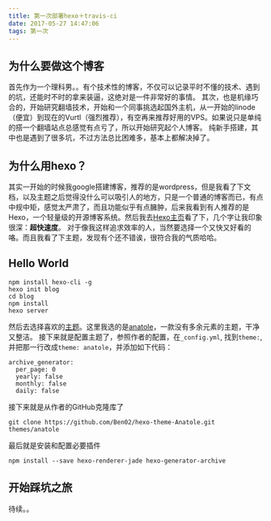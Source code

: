```yaml
---
title: 第一次部署hexo＋travis-ci
date: 2017-05-27 14:47:06
tags: 第一次
---
```


## 为什么要做这个博客
首先作为一个理科男。。有个技术性的博客，不仅可以记录平时不懂的技术、遇到的坑，还能时不时的拿来装逼，这绝对是一件非常好的事情。
其次，也是机缘巧合的，开始研究翻墙技术，开始和一个同事挑选起国外主机，从一开始的linode（便宜）到现在的Vurtl（强烈推荐），有空再来推荐好用的VPS。如果说只是单纯的搭一个翻墙站点总感觉有点亏了，所以开始研究起个人博客。
纯新手搭建，其中也是遇到了很多坑，不过方法总比困难多，基本上都解决掉了。

## 为什么用hexo？
其实一开始的时候我google搭建博客，推荐的是wordpress，但是我看了下文档，以及主题之后觉得没什么可以吸引人的地方，只是一个普通的博客而已，有点中规中矩，感觉太严肃了，而且功能似乎有点臃肿，后来我看到有人推荐的是Hexo，一个轻量级的开源博客系统。然后我去[Hexo主页](https://hexo.io/zh-cn/index.html)看了下，几个字让我印象很深：**超快速度**。
对于像我这样追求效率的人，当然要选择一个又快又好看的咯。而且我看了下主题，发现有个还不错诶，很符合我的气质哈哈。

## Hello World
```
npm install hexo-cli -g
hexo init blog
cd blog
npm install
hexo server
```
然后去选择喜欢的[主题](https://hexo.io/zh-cn/docs/themes.html)。这里我选的是[anatole](https://munen.cc/tech/Anatole.html)，一款没有多余元素的主题，干净又整洁。
接下来就是配置主题了，参照作者的配置，在`_config.yml`, 找到`theme:`,并把那一行改成`theme: anatole`，并添加如下代码：
```
archive_generator:
  per_page: 0  
  yearly: false
  monthly: false
  daily: false
```
接下来就是从作者的GitHub克隆库了
```
git clone https://github.com/Ben02/hexo-theme-Anatole.git themes/anatole
```
最后就是安装和配置必要插件
```
npm install --save hexo-renderer-jade hexo-generator-archive
```

## 开始踩坑之旅
待续。。
